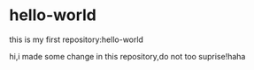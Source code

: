 # hello-world
this is my first repository:hello-world


hi,i made some change in this repository,do not too suprise!haha
